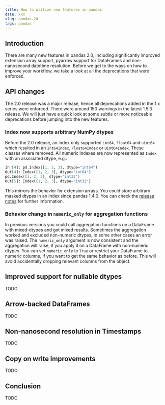 ```yaml
---
title: How to utilize new features in pandas
date: xxx
slug: pandas-20
tags: pandas
---
```



## Introduction

There are many new features in pandas 2.0, including significantly improved extension array
support, pyarrow support for DataFrames and non-nanosecond datetime resolution. Before we get
to the ways on how to improve your workflow, we take a look at all the deprecations that were
enforced.

## API changes

The 2.0 release was a major release, hence all deprecations added in the 1.x series were enforced.
There were around 150 warnings in the latest 1.5.3 release. We will just have a quick look at some
subtle or more noticeable deprecations before jumping into the new features.

### Index now supports arbitrary NumPy dtypes

Before the 2.0 release, an Index only supported ``int64``, ``float64`` and ``uint64`` which resulted
in an ``Int64Index``, ``Float64Index`` or ``UInt64Index``. These classes where removed. All numeric
indexes are now represented as ``Index`` with an associated dtype, e.g.:

````python
In [4]: pd.Index([1, 2, 3], dtype="int64")
Out[4]: Index([1, 2, 3], dtype='int64')
pd.Index([1, 2, 3], dtype="int32")
Out[5]: Index([1, 2, 3], dtype='int32')
````

This mirrors the behavior for extension arrays. You could store arbitrary masked dtypes in an
Index since pandas 1.4.0. You can check the 
[release notes](https://pandas.pydata.org/docs/dev/whatsnew/v2.0.0.html#index-can-now-hold-numpy-numeric-dtypes) 
for further information.

### Behavior change in ``numeric_only`` for aggregation functions

In previous versions you could call aggregation functions on a DataFrame with mixed-dtypes and
got mixed results. Sometimes the aggregation worked and excluded non-numeric dtypes, in some
other cases an error was raised. The ``numeric_only`` argument is now consistent and the aggregation
will raise, if you apply it on a DataFrame with non-numeric dtypes. You can set ``numeric_only``
to ``True`` or restrict your DataFrame to numeric columns, if you want to get the same behavior
as before. This will avoid accidentally dropping relevant columns from the object.

## Improved support for nullable dtypes

TODO

## Arrow-backed DataFrames

TODO

## Non-nanosecond resolution in Timestamps

TODO

## Copy on write improvements

TODO

## Conclusion

TODO

